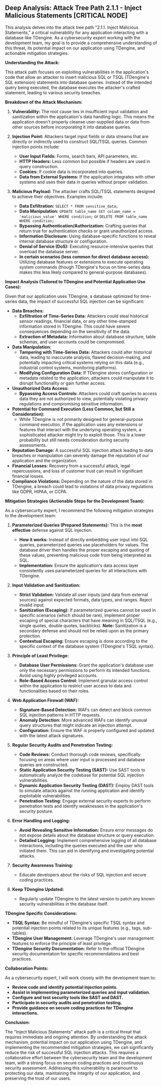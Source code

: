 ## Deep Analysis: Attack Tree Path 2.1.1 - Inject Malicious Statements [CRITICAL NODE]

This analysis delves into the attack tree path "2.1.1. Inject Malicious Statements," a critical vulnerability for any application interacting with a database like TDengine. As a cybersecurity expert working with the development team, my goal is to provide a comprehensive understanding of this threat, its potential impact on our application using TDengine, and actionable mitigation strategies.

**Understanding the Attack:**

This attack path focuses on exploiting vulnerabilities in the application's code that allow an attacker to insert malicious SQL or TSQL (TDengine's SQL extension) statements into database queries. Instead of the intended query being executed, the database executes the attacker's crafted statement, leading to various security breaches.

**Breakdown of the Attack Mechanism:**

1. **Vulnerability:** The root cause lies in insufficient input validation and sanitization within the application's data handling logic. This means the application doesn't properly cleanse user-supplied data or data from other sources before incorporating it into database queries.

2. **Injection Point:** Attackers target input fields or data streams that are directly or indirectly used to construct SQL/TSQL queries. Common injection points include:
    * **User Input Fields:**  Forms, search bars, API parameters, etc.
    * **HTTP Headers:**  Less common but possible if headers are used in query construction.
    * **Cookies:**  If cookie data is incorporated into queries.
    * **Data from External Systems:** If the application integrates with other systems and uses their data in queries without proper validation.

3. **Malicious Payload:** The attacker crafts SQL/TSQL statements designed to achieve their objectives. Examples include:
    * **Data Exfiltration:** `SELECT * FROM sensitive_data;`
    * **Data Manipulation:** `UPDATE table_name SET column_name = 'malicious_value' WHERE condition;` or `DELETE FROM table_name WHERE condition;`
    * **Bypassing Authentication/Authorization:** Crafting queries that return true for authentication checks or grant unauthorized access.
    * **Information Disclosure:**  Using database-specific functions to reveal internal database structure or configuration.
    * **Denial of Service (DoS):**  Executing resource-intensive queries that overload the database server.
    * **In certain scenarios (less common for direct database access):**  Utilizing database features or extensions to execute operating system commands (though TDengine's focus on time-series data makes this less likely compared to general-purpose databases).

**Impact Analysis (Tailored to TDengine and Potential Application Use Cases):**

Given that our application uses TDengine, a database optimized for time-series data, the impact of successful SQL injection can be significant:

* **Data Breaches:**
    * **Exfiltration of Time-Series Data:** Attackers could steal historical sensor readings, financial data, or any other time-stamped information stored in TDengine. This could have severe consequences depending on the sensitivity of the data.
    * **Extraction of Metadata:**  Information about database structure, table schemas, and user accounts could be compromised.
* **Data Manipulation:**
    * **Tampering with Time-Series Data:**  Attackers could alter historical data, leading to inaccurate analysis, flawed decision-making, and potentially impacting critical systems relying on this data (e.g., industrial control systems, monitoring platforms).
    * **Modifying Configuration Data:** If TDengine stores configuration or metadata related to the application, attackers could manipulate it to disrupt functionality or gain further access.
* **Unauthorized Data Access:**
    * **Bypassing Access Controls:** Attackers could craft queries to access data they are not authorized to view, potentially violating privacy regulations and compromising sensitive information.
* **Potential for Command Execution (Less Common, but Still a Consideration):**
    * While TDengine is not primarily designed for general-purpose command execution, if the application uses any extensions or features that interact with the underlying operating system, a sophisticated attacker might try to exploit those. This is a lower probability but still needs consideration during security assessments.
* **Reputation Damage:** A successful SQL injection attack leading to data breaches or manipulation can severely damage the reputation of our application and the organization.
* **Financial Losses:**  Recovery from a successful attack, legal repercussions, and loss of customer trust can result in significant financial losses.
* **Compliance Violations:** Depending on the nature of the data stored in TDengine, a breach could lead to violations of data privacy regulations like GDPR, HIPAA, or CCPA.

**Mitigation Strategies (Actionable Steps for the Development Team):**

As a cybersecurity expert, I recommend the following mitigation strategies to the development team:

1. **Parameterized Queries (Prepared Statements):** This is the **most effective** defense against SQL injection.
    * **How it works:** Instead of directly embedding user input into SQL queries, parameterized queries use placeholders for values. The database driver then handles the proper escaping and quoting of these values, preventing malicious code from being interpreted as SQL.
    * **Implementation:** Ensure the application's data access layer consistently uses parameterized queries for all interactions with TDengine.

2. **Input Validation and Sanitization:**
    * **Strict Validation:**  Validate all user inputs (and data from external sources) against expected formats, data types, and ranges. Reject invalid input.
    * **Sanitization (Escaping):** If parameterized queries cannot be used in specific scenarios (which should be rare), implement proper escaping of special characters that have meaning in SQL/TSQL (e.g., single quotes, double quotes, backticks). **Note:** Sanitization is a secondary defense and should not be relied upon as the primary protection.
    * **Contextual Escaping:**  Ensure escaping is done according to the specific context of the database system (TDengine's TSQL syntax).

3. **Principle of Least Privilege:**
    * **Database User Permissions:**  Grant the application's database user only the necessary permissions to perform its intended functions. Avoid using highly privileged accounts.
    * **Role-Based Access Control:** Implement granular access control within the application to restrict user access to data and functionalities based on their roles.

4. **Web Application Firewall (WAF):**
    * **Signature-Based Detection:** WAFs can detect and block common SQL injection patterns in HTTP requests.
    * **Anomaly Detection:** More advanced WAFs can identify unusual query structures that might indicate an injection attempt.
    * **Configuration:** Ensure the WAF is properly configured and updated with the latest attack signatures.

5. **Regular Security Audits and Penetration Testing:**
    * **Code Reviews:** Conduct thorough code reviews, specifically focusing on areas where user input is processed and database queries are constructed.
    * **Static Application Security Testing (SAST):**  Use SAST tools to automatically analyze the codebase for potential SQL injection vulnerabilities.
    * **Dynamic Application Security Testing (DAST):**  Employ DAST tools to simulate attacks against the running application and identify exploitable vulnerabilities.
    * **Penetration Testing:** Engage external security experts to perform penetration tests and identify weaknesses in the application's security posture.

6. **Error Handling and Logging:**
    * **Avoid Revealing Sensitive Information:**  Ensure error messages do not expose details about the database structure or query execution.
    * **Detailed Logging:** Implement comprehensive logging of all database interactions, including the queries executed and the user who initiated them. This can aid in identifying and investigating potential attacks.

7. **Security Awareness Training:**
    * Educate developers about the risks of SQL injection and secure coding practices.

8. **Keep TDengine Updated:**
    * Regularly update TDengine to the latest version to patch any known security vulnerabilities in the database itself.

**TDengine Specific Considerations:**

* **TSQL Syntax:** Be mindful of TDengine's specific TSQL syntax and potential injection points related to its unique features (e.g., tags, sub-tables).
* **TDengine User Management:**  Leverage TDengine's user management features to enforce the principle of least privilege.
* **TDengine Security Documentation:** Refer to the official TDengine security documentation for specific recommendations and best practices.

**Collaboration Points:**

As a cybersecurity expert, I will work closely with the development team to:

* **Review code and identify potential injection points.**
* **Assist in implementing parameterized queries and input validation.**
* **Configure and test security tools like SAST and DAST.**
* **Participate in security audits and penetration testing.**
* **Provide guidance on secure coding practices for TDengine interactions.**

**Conclusion:**

The "Inject Malicious Statements" attack path is a critical threat that requires immediate and ongoing attention. By understanding the attack mechanism, potential impact on our application using TDengine, and implementing the recommended mitigation strategies, we can significantly reduce the risk of successful SQL injection attacks. This requires a collaborative effort between the cybersecurity team and the development team, with a strong focus on secure coding practices and continuous security assessment. Addressing this vulnerability is paramount to protecting our data, maintaining the integrity of our application, and preserving the trust of our users.
